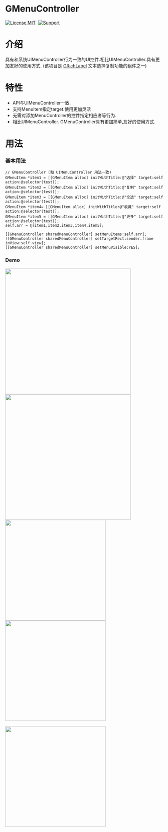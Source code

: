 GMenuController
==============
[![License MIT](https://img.shields.io/badge/license-MIT-green.svg?style=flat)](https://github.com/GIKICoder/GMenuController/blob/master/LICENSE)&nbsp;
[![Support](https://img.shields.io/badge/support-iOS7+-blue.svg?style=flat)](https://www.apple.com/nl/ios/)&nbsp;

介绍
==============
具有和系统UIMenuController行为一致的UI控件.相比UIMenuController.具有更加友好的使用方式.
(该项目是 [GRichLabel](https://github.com/GIKICoder/GRichLabel) 文本选择复制功能的组件之一)


特性
==============
- API与UIMenuController一致.
- 支持MenuItem指定target.使用更加灵活
- 无需对添加MenuController的控件指定相应者等行为.
- 相比UIMenuController. GMenuController具有更加简单,友好的使用方式.

用法
==============

### 基本用法
```objc
// GMenuController (和 UIMenuController 用法一致)
GMenuItem *item1 = [[GMenuItem alloc] initWithTitle:@"选择" target:self action:@selector(test)];
GMenuItem *item2 = [[GMenuItem alloc] initWithTitle:@"复制" target:self action:@selector(test)];
GMenuItem *item3 = [[GMenuItem alloc] initWithTitle:@"全选" target:self action:@selector(test)];
GMenuItem *item4= [[GMenuItem alloc] initWithTitle:@"收藏" target:self action:@selector(test)];
GMenuItem *item5 = [[GMenuItem alloc] initWithTitle:@"更多" target:self action:@selector(test)];
self.arr = @[item1,item2,item3,item4,item5];

[[GMenuController sharedMenuController] setMenuItems:self.arr];
[[GMenuController sharedMenuController] setTargetRect:sender.frame inView:self.view];
[[GMenuController sharedMenuController] setMenuVisible:YES];

```

### Demo
<img src="https://github.com/GIKICoder/GRichLabel/blob/master/screenshot/selectCopy.png" width="400">
<img src="https://github.com/GIKICoder/GRichLabel/blob/master/screenshot/novelReader.png" width="400">

<img src="https://github.com/GIKICoder/GMenuController/blob/master/snapshot/demo1.png" width="320">
<img src="https://github.com/GIKICoder/GMenuController/blob/master/snapshot/demo2.png" width="320">
<br/> <br/>
<img src="https://github.com/GIKICoder/GMenuController/blob/master/snapshot/demo3.png" width="320">

